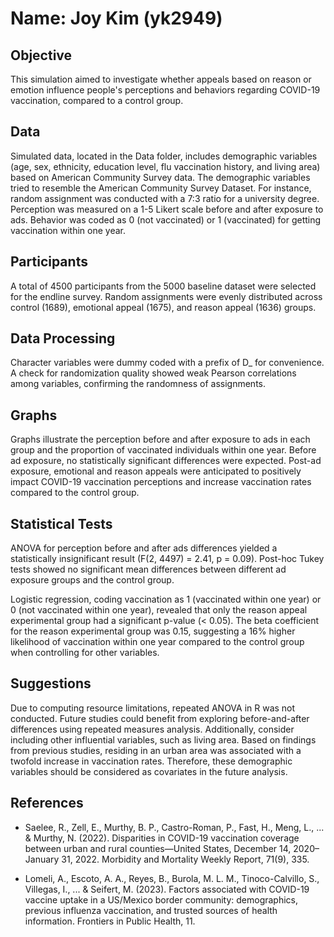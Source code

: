 # Name: Joy Kim (yk2949)

## Objective
This simulation aimed to investigate whether appeals based on reason or emotion influence people's perceptions and behaviors regarding COVID-19 vaccination, compared to a control group.

## Data
Simulated data, located in the Data folder, includes demographic variables (age, sex, ethnicity, education level, flu vaccination history, and living area) based on American Community Survey data. 
The demographic variables tried to resemble the American Community Survey Dataset. 
For instance, random assignment was conducted with a 7:3 ratio for a university degree. 
Perception was measured on a 1-5 Likert scale before and after exposure to ads.
Behavior was coded as 0 (not vaccinated) or 1 (vaccinated) for getting vaccination within one year. 

## Participants
A total of 4500 participants from the 5000 baseline dataset were selected for the endline survey. 
Random assignments were evenly distributed across control (1689), emotional appeal (1675), and reason appeal (1636) groups.

## Data Processing
Character variables were dummy coded with a prefix of D_ for convenience. 
A check for randomization quality showed weak Pearson correlations among variables, confirming the randomness of assignments.

## Graphs
Graphs illustrate the perception before and after exposure to ads in each group and the proportion of vaccinated individuals within one year. 
Before ad exposure, no statistically significant differences were expected. 
Post-ad exposure, emotional and reason appeals were anticipated to positively impact COVID-19 vaccination perceptions and increase vaccination rates compared to the control group.

## Statistical Tests
ANOVA for perception before and after ads differences yielded a statistically insignificant result (F(2, 4497) = 2.41, p = 0.09). 
Post-hoc Tukey tests showed no significant mean differences between different ad exposure groups and the control group.

Logistic regression, coding vaccination as 1 (vaccinated within one year) or 0 (not vaccinated within one year), revealed that only the reason appeal experimental group had a significant p-value (< 0.05). 
The beta coefficient for the reason experimental group was 0.15, suggesting a 16% higher likelihood of vaccination within one year compared to the control group when controlling for other variables.

## Suggestions
Due to computing resource limitations, repeated ANOVA in R was not conducted. 
Future studies could benefit from exploring before-and-after differences using repeated measures analysis. 
Additionally, consider including other influential variables, such as living area. 
Based on findings from previous studies, residing in an urban area was associated with a twofold increase in vaccination rates. 
Therefore, these demographic variables should be considered as covariates in the future analysis.

## References
- Saelee, R., Zell, E., Murthy, B. P., Castro-Roman, P., Fast, H., Meng, L., ... & Murthy, N. (2022). Disparities in COVID-19 vaccination coverage between urban and rural counties—United States, December 14, 2020–January 31, 2022. Morbidity and Mortality Weekly Report, 71(9), 335.

- Lomeli, A., Escoto, A. A., Reyes, B., Burola, M. L. M., Tinoco-Calvillo, S., Villegas, I., ... & Seifert, M. (2023). Factors associated with COVID-19 vaccine uptake in a US/Mexico border community: demographics, previous influenza vaccination, and trusted sources of health information. Frontiers in Public Health, 11.





